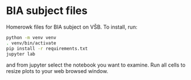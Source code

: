 # BIA subject files
Homerowk files for BIA subject on VŠB. To install, run:
```bash
python -m venv venv
. venv/bin/activate
pip install -r requirements.txt
jupyter lab
```
and from jupyter select the notebook you want to examine. Run all cells to resize plots to your web browsed window.

